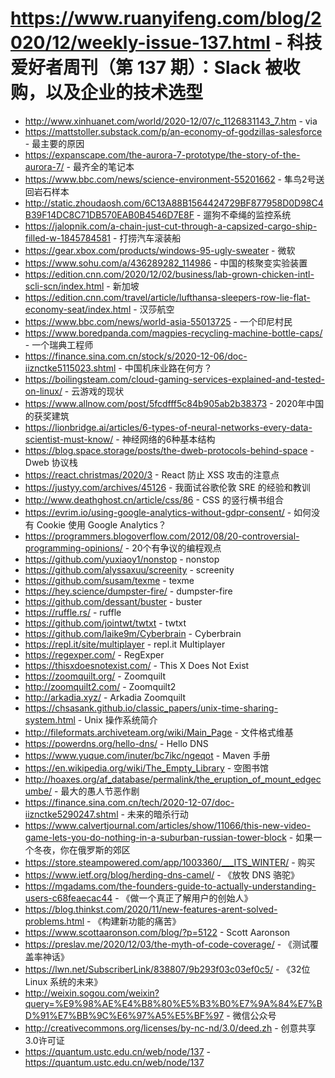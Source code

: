 # https://www.ruanyifeng.com/blog/2020/12/weekly-issue-137.html - 科技爱好者周刊（第 137 期）：Slack 被收购，以及企业的技术选型

- http://www.xinhuanet.com/world/2020-12/07/c_1126831143_7.htm - via
- https://mattstoller.substack.com/p/an-economy-of-godzillas-salesforce - 最主要的原因
- https://expanscape.com/the-aurora-7-prototype/the-story-of-the-aurora-7/ - 最齐全的笔记本
- https://www.bbc.com/news/science-environment-55201662 - 隼鸟2号送回岩石样本
- http://static.zhoudaosh.com/6C13A88B1564424729BF877958D0D98C4B39F14DC8C71DB570EAB0B4546D7E8F - 遛狗不牵绳的监控系统
- https://jalopnik.com/a-chain-just-cut-through-a-capsized-cargo-ship-filled-w-1845784581 - 打捞汽车滚装船
- https://gear.xbox.com/products/windows-95-ugly-sweater - 微软
- https://www.sohu.com/a/436289282_114986 - 中国的核聚变实验装置
- https://edition.cnn.com/2020/12/02/business/lab-grown-chicken-intl-scli-scn/index.html - 新加坡
- https://edition.cnn.com/travel/article/lufthansa-sleepers-row-lie-flat-economy-seat/index.html - 汉莎航空
- https://www.bbc.com/news/world-asia-55013725 - 一个印尼村民
- https://www.boredpanda.com/magpies-recycling-machine-bottle-caps/ - 一个瑞典工程师
- https://finance.sina.com.cn/stock/s/2020-12-06/doc-iiznctke5115023.shtml - 中国机床业路在何方？
- https://boilingsteam.com/cloud-gaming-services-explained-and-tested-on-linux/ - 云游戏的现状
- https://www.allnow.com/post/5fcdfff5c84b905ab2b38373 - 2020年中国的获奖建筑
- https://lionbridge.ai/articles/6-types-of-neural-networks-every-data-scientist-must-know/ - 神经网络的6种基本结构
- https://blog.space.storage/posts/the-dweb-protocols-behind-space - Dweb 协议栈
- https://react.christmas/2020/3 - React 防止 XSS 攻击的注意点
- https://justyy.com/archives/45126 - 我面试谷歌伦敦 SRE 的经验和教训
- http://www.deathghost.cn/article/css/86 - CSS 的竖行横书组合
- https://evrim.io/using-google-analytics-without-gdpr-consent/ - 如何没有 Cookie 使用 Google Analytics？
- https://programmers.blogoverflow.com/2012/08/20-controversial-programming-opinions/ - 20个有争议的编程观点
- https://github.com/yuxiaoy1/nonstop - nonstop
- https://github.com/alyssaxuu/screenity - screenity
- https://github.com/susam/texme - texme
- https://hey.science/dumpster-fire/ - dumpster-fire
- https://github.com/dessant/buster - buster
- https://ruffle.rs/ - ruffle
- https://github.com/jointwt/twtxt - twtxt
- https://github.com/laike9m/Cyberbrain - Cyberbrain
- https://repl.it/site/multiplayer - repl.it Multiplayer
- https://regexper.com/ - RegExper
- https://thisxdoesnotexist.com/ - This X Does Not Exist
- https://zoomquilt.org/ - Zoomquilt
- http://zoomquilt2.com/ - Zoomquilt2
- http://arkadia.xyz/ - Arkadia Zoomquilt
- https://chsasank.github.io/classic_papers/unix-time-sharing-system.html - Unix 操作系统简介
- http://fileformats.archiveteam.org/wiki/Main_Page - 文件格式维基
- https://powerdns.org/hello-dns/ - Hello DNS
- https://www.yuque.com/inuter/bc7ikc/ngeqot - Maven 手册
- https://en.wikipedia.org/wiki/The_Empty_Library - 空图书馆
- http://hoaxes.org/af_database/permalink/the_eruption_of_mount_edgecumbe/ - 最大的愚人节恶作剧
- https://finance.sina.com.cn/tech/2020-12-07/doc-iiznctke5290247.shtml - 未来的暗杀行动
- https://www.calvertjournal.com/articles/show/11066/this-new-video-game-lets-you-do-nothing-in-a-suburban-russian-tower-block - 如果一个冬夜，你在俄罗斯的郊区
- https://store.steampowered.com/app/1003360/___ITS_WINTER/ - 购买
- https://www.ietf.org/blog/herding-dns-camel/ - 《放牧 DNS 骆驼》
- https://mgadams.com/the-founders-guide-to-actually-understanding-users-c68feaecac44 - 《做一个真正了解用户的创始人》
- https://blog.thinkst.com/2020/11/new-features-arent-solved-problems.html - 《构建新功能的痛苦》
- https://www.scottaaronson.com/blog/?p=5122 - Scott Aaronson
- https://preslav.me/2020/12/03/the-myth-of-code-coverage/ - 《测试覆盖率神话》
- https://lwn.net/SubscriberLink/838807/9b293f03c03ef0c5/ - 《32位 Linux 系统的未来》
- http://weixin.sogou.com/weixin?query=%E9%98%AE%E4%B8%80%E5%B3%B0%E7%9A%84%E7%BD%91%E7%BB%9C%E6%97%A5%E5%BF%97 - 微信公众号
- http://creativecommons.org/licenses/by-nc-nd/3.0/deed.zh - 创意共享3.0许可证
- https://quantum.ustc.edu.cn/web/node/137 - https://quantum.ustc.edu.cn/web/node/137
